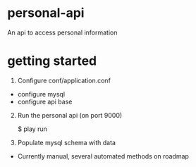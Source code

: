 personal-api
============

An api to access personal information

# getting started

1. Configure conf/application.conf
  
  * configure mysql
  * configure api base 

2. Run the personal api (on port 9000)
    
    $ play run

3. Populate mysql schema with data
  
  * Currently manual, several automated methods on roadmap